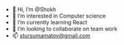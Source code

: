 - 👋 Hi, I’m @Shokh
- 👀 I’m interested in Computer science 
- 🌱 I’m currently learning React 
- 💞️ I’m looking to collaborate on team work
- 📫 stursumamatov@gmail.com

<!---
Shokhzhakhon06/Shokhzhakhon06 is a ✨ special ✨ repository because its `README.md` (this file) appears on your GitHub profile.
You can click the Preview link to take a look at your changes.
--->

